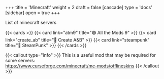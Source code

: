 +++
title = 'Minecraft'
weight = 2
draft = false
[cascade]
	type = 'docs'
[sidebar]
	open = true
+++

List of minecraft servers


{{< cards >}}
  {{< card link="atm9" title="🟢 All the Mods 9" >}}
  {{< card link="create_ab" title="🔴 Create A&B" >}}
  {{< card link="steampunk" title="🔴 SteamPunk" >}}
{{< /cards >}}


{{< callout type="info" >}}
This is a useful mod that may be required for some servers:\
https://www.curseforge.com/minecraft/mc-mods/offlineskins
{{< /callout >}}


